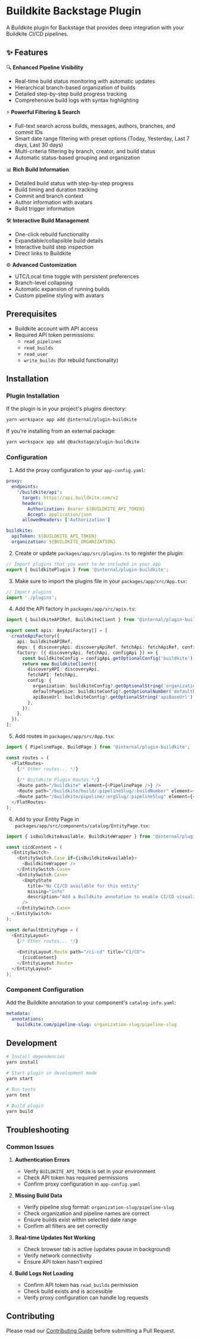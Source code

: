 # Buildkite Backstage Plugin

A Buildkite plugin for Backstage that provides deep integration with your Buildkite CI/CD pipelines.

## ✨ Features

🔍 **Enhanced Pipeline Visibility**
- Real-time build status monitoring with automatic updates
- Hierarchical branch-based organization of builds
- Detailed step-by-step build progress tracking
- Comprehensive build logs with syntax highlighting

⚡️ **Powerful Filtering & Search**
- Full-text search across builds, messages, authors, branches, and commit IDs
- Smart date range filtering with preset options (Today, Yesterday, Last 7 days, Last 30 days)
- Multi-criteria filtering by branch, creator, and build status
- Automatic status-based grouping and organization

📊 **Rich Build Information**
- Detailed build status with step-by-step progress
- Build timing and duration tracking
- Commit and branch context
- Author information with avatars
- Build trigger information

🛠️ **Interactive Build Management**
- One-click rebuild functionality
- Expandable/collapsible build details
- Interactive build step inspection
- Direct links to Buildkite

⚙️ **Advanced Customization**
- UTC/Local time toggle with persistent preferences
- Branch-level collapsing
- Automatic expansion of running builds
- Custom pipeline styling with avatars

## Prerequisites

- Buildkite account with API access
- Required API token permissions:
  - `read_pipelines`
  - `read_builds` 
  - `read_user`
  - `write_builds` (for rebuild functionality)

## Installation

### Plugin Installation

If the plugin is in your project's plugins directory:

```bash
yarn workspace app add @internal/plugin-buildkite
```

If you're installing from an external package:

```bash
yarn workspace app add @backstage/plugin-buildkite
```

### Configuration

1. Add the proxy configuration to your `app-config.yaml`:

```yaml
proxy:
  endpoints:
    '/buildkite/api':
      target: https://api.buildkite.com/v2
      headers:
        Authorization: Bearer ${BUILDKITE_API_TOKEN}
        Accept: application/json
      allowedHeaders: ['Authorization']

buildkite:
  apiToken: ${BUILDKITE_API_TOKEN}
  organization: ${BUILDKITE_ORGANIZATION}
```

2. Create or update `packages/app/src/plugins.ts` to register the plugin:

```typescript
// Import plugins that you want to be included in your app
export { buildkitePlugin } from '@internal/plugin-buildkite';
```

3. Make sure to import the plugins file in your `packages/app/src/App.tsx`:

```typescript
// Import plugins
import './plugins';
```

4. Add the API factory in `packages/app/src/apis.ts`:

```typescript
import { buildkiteAPIRef, BuildkiteClient } from '@internal/plugin-buildkite';

export const apis: AnyApiFactory[] = [
  createApiFactory({
    api: buildkiteAPIRef,
    deps: { discoveryApi: discoveryApiRef, fetchApi: fetchApiRef, configApi: configApiRef },
    factory: ({ discoveryApi, fetchApi, configApi }) => {
      const buildkiteConfig = configApi.getOptionalConfig('buildkite');
      return new BuildkiteClient({
        discoveryAPI: discoveryApi,
        fetchAPI: fetchApi,
        config: {
          organization: buildkiteConfig?.getOptionalString('organization') ?? 'default-org',
          defaultPageSize: buildkiteConfig?.getOptionalNumber('defaultPageSize') ?? 25,
          apiBaseUrl: buildkiteConfig?.getOptionalString('apiBaseUrl') ?? 'https://api.buildkite.com/v2',
        },
      });
    },
  }),
];
```

5. Add routes in `packages/app/src/App.tsx`:

```typescript
import { PipelinePage, BuildPage } from '@internal/plugin-buildkite';

const routes = (
  <FlatRoutes>
    {/* Other routes... */}
    
    {/* Buildkite Plugin Routes */}
    <Route path="/buildkite" element={<PipelinePage />} />
    <Route path="/buildkite/build/:pipelineSlug/:buildNumber" element={<BuildPage />} />
    <Route path="/buildkite/pipeline/:orgSlug/:pipelineSlug" element={<PipelinePage />} />
  </FlatRoutes>
);
```

6. Add to your Entity Page in `packages/app/src/components/catalog/EntityPage.tsx`:

```typescript
import { isBuildkiteAvailable, BuildkiteWrapper } from '@internal/plugin-buildkite';

const cicdContent = (
  <EntitySwitch>
    <EntitySwitch.Case if={isBuildkiteAvailable}>
      <BuildkiteWrapper />
    </EntitySwitch.Case>
    <EntitySwitch.Case>
      <EmptyState
        title="No CI/CD available for this entity"
        missing="info"
        description="Add a Buildkite annotation to enable CI/CD visualization"
      />
    </EntitySwitch.Case>
  </EntitySwitch>
);

const defaultEntityPage = (
  <EntityLayout>
    {/* Other routes... */}
    
    <EntityLayout.Route path="/ci-cd" title="CI/CD">
      {cicdContent}
    </EntityLayout.Route>
  </EntityLayout>
);
```

### Component Configuration

Add the Buildkite annotation to your component's `catalog-info.yaml`:

```yaml
metadata:
  annotations:
    buildkite.com/pipeline-slug: organization-slug/pipeline-slug
```

## Development

```bash
# Install dependencies
yarn install

# Start plugin in development mode
yarn start

# Run tests
yarn test

# Build plugin
yarn build
```

## Troubleshooting

### Common Issues

1. **Authentication Errors**
   - Verify `BUILDKITE_API_TOKEN` is set in your environment
   - Check API token has required permissions
   - Confirm proxy configuration in `app-config.yaml`

2. **Missing Build Data**
   - Verify pipeline slug format: `organization-slug/pipeline-slug`
   - Check organization and pipeline names are correct
   - Ensure builds exist within selected date range
   - Confirm all filters are set correctly

3. **Real-time Updates Not Working**
   - Check browser tab is active (updates pause in background)
   - Verify network connectivity
   - Ensure API token hasn't expired

4. **Build Logs Not Loading**
   - Confirm API token has `read_builds` permission
   - Check build exists and is accessible
   - Verify proxy configuration can handle log requests

## Contributing

Please read our [Contributing Guide](docs/CONTRIBUTING.md) before submitting a Pull Request.
